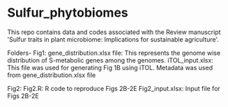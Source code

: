 # Sulfur_phytobiomes
This repo contains data and codes associated with the Review manuscript 'Sulfur traits in plant microbiome: Implications for sustainable agriculture'. 

Folders- 
Fig1:
gene_distribution.xlsx file: This represents the genome wise distribution of S-metabolic genes among the genomes.
iTOL_input.xlsx: This file was used for generating Fig 1B using iTOL. Metadata was used from gene_distribution.xlsx file

Fig2:
Fig2.R: R code to reproduce Figs 2B-2E
Fig2_input.xlsx: Input file for Figs 2B-2E
